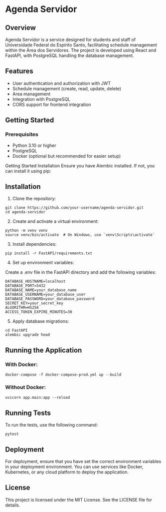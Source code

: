 # Agenda Servidor

## Overview
Agenda Servidor is a service designed for students and staff of Universidade Federal do Espírito Santo, facilitating schedule management within the Área dos Servidores. The project is developed using React and FastAPI, with PostgreSQL handling the database management.

## Features
* User authentication and authorization with JWT
* Schedule management (create, read, update, delete)
* Area management
* Integration with PostgreSQL
* CORS support for frontend integration

## Getting Started
### Prerequisites
* Python 3.10 or higher
* PostgreSQL
* Docker (optional but recommended for easier setup)

Getting Started
Installation
Ensure you have Alembic installed. If not, you can install it using pip:

## Installation
1. Clone the repository:
```
git clone https://github.com/your-username/agenda-servidor.git
cd agenda-servidor
```

2. Create and activate a virtual environment:
```
python -m venv venv
source venv/bin/activate  # On Windows, use `venv\Scripts\activate`
```

3. Install dependencies:
```
pip install -r FastAPI/requirements.txt

```
4. Set up environment variables:

Create a .env file in the FastAPI directory and add the following variables:
```
DATABASE_HOSTNAME=localhost
DATABASE_PORT=5432
DATABASE_NAME=your_database_name
DATABASE_USERNAME=your_database_user
DATABASE_PASSWORD=your_database_password
SECRET_KEY=your_secret_key
ALGORITHM=HS256
ACCESS_TOKEN_EXPIRE_MINUTES=30
```

5. Apply database migrations:
```
cd FastAPI
alembic upgrade head

```

## Running the Application

### With Docker:
```
docker-compose -f docker-compose-prod.yml up --build
```

### Without Docker:
```
uvicorn app.main:app --reload
```

## Running Tests
To run the tests, use the following command:
```
pytest
```

## Deployment
For deployment, ensure that you have set the correct environment variables in your deployment environment. You can use services like Docker, Kubernetes, or any cloud platform to deploy the application.

## License
This project is licensed under the MIT License. See the LICENSE file for details.


